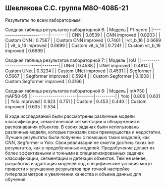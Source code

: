 ## Шевлякова С.С. группа М8О-408Б-21

Результаты по всем лабораторным:

Сводная таблица результатов лабораторной 6:
| Модель                   | F1-score |
|--------------------------|--------|
| CNN                      | 0.8539 |
| CNN improved             | 0.8203 |
| Custom CNN               | 0.7567 |
| Custom CNN improved      | 0.7461 |
| vit_b_16                 | 0.6699 |
| vit_b_16 improved        | 0.6699 |
| Custom vit_b_16          | 0.7241 |
| Custom vit_b_16 improved | 0.6699 |

Сводная таблица результатов лабораторной 7:
| Модель                    | IoU    |
|---------------------------|--------|
| UNet                      | 0.4588 |
| UNet improved             | 0.4814 |
| Custom UNet               | 0.3234 |
| Custom UNet improved      | 0.4531 |
| Segformer                 | 0.5667 |
| Segformer improved        | 0.5924 |
| Custom Segformer          | 0.1608 |
| Custom Segformer improved | 0.3166 |

Сводная таблица результатов лабораторной 8:
| Модель               | mAP50  | mAP50-95 |
|----------------------|--------|----------|
| Yolo                 | 0.806  |    0.631 |
| Yolo improved        | 0.923  |    0.751 |
| Custom               | 0.453  |    0.440 |
| Custom improved      | 0.635  |    0.534 |


В ходе исследований были рассмотрены различные модели классификации, семантической сегментации и обнаружения и распознавания объектов. В своих задачах были использованы различные модели, которые показали свои преимущества и недостатки. Лучшие результаты были получены с помощью таких моделей, как CNN, Segformer и Yolo. Свои реализации не смогли достичь таких же результатов, как у предобученных моделей. Предобучение делает их более эффективными и точными в специализированных задачах классификации, сегментации и детекции объектов. Тем не менее, разработка и адаптация моделей под специфические условия могут привести к улучшению результатов при точной настройке гиперпараметров и увеличении качества и объема данных для обучения.
